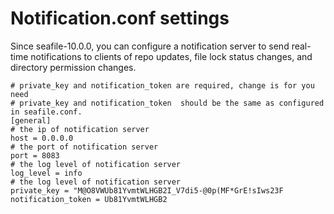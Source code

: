 # Notification.conf settings

Since seafile-10.0.0, you can configure a notification server to send real-time notifications to clients of repo updates, file lock status changes, and directory permission changes.

```
# private_key and notification_token are required, change is for you need
# private_key and notification_token  should be the same as configured in seafile.conf.
[general]
# the ip of notification server
host = 0.0.0.0
# the port of notification server
port = 8083
# the log level of notification server
log_level = info
# the log level of notification server
private_key = "M@O8VWUb81YvmtWLHGB2I_V7di5-@0p(MF*GrE!sIws23F
notification_token = Ub81YvmtWLHGB2
```
